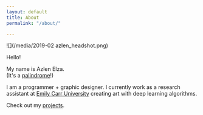 ```yaml
---
layout: default
title: About
permalink: "/about/"

---
```

![](/media/2019-02 azlen_headshot.png)

Hello!

My name is Azlen Elza.<br>
<span class="grey">(It's a [palindrome](/about/palindrome)!)</span>

I am a programmer + graphic designer. I currently work as a research assistant at [Emily Carr University](https://www.ecuad.ca/) creating art with deep learning algorithms.

Check out my [projects](/projects).